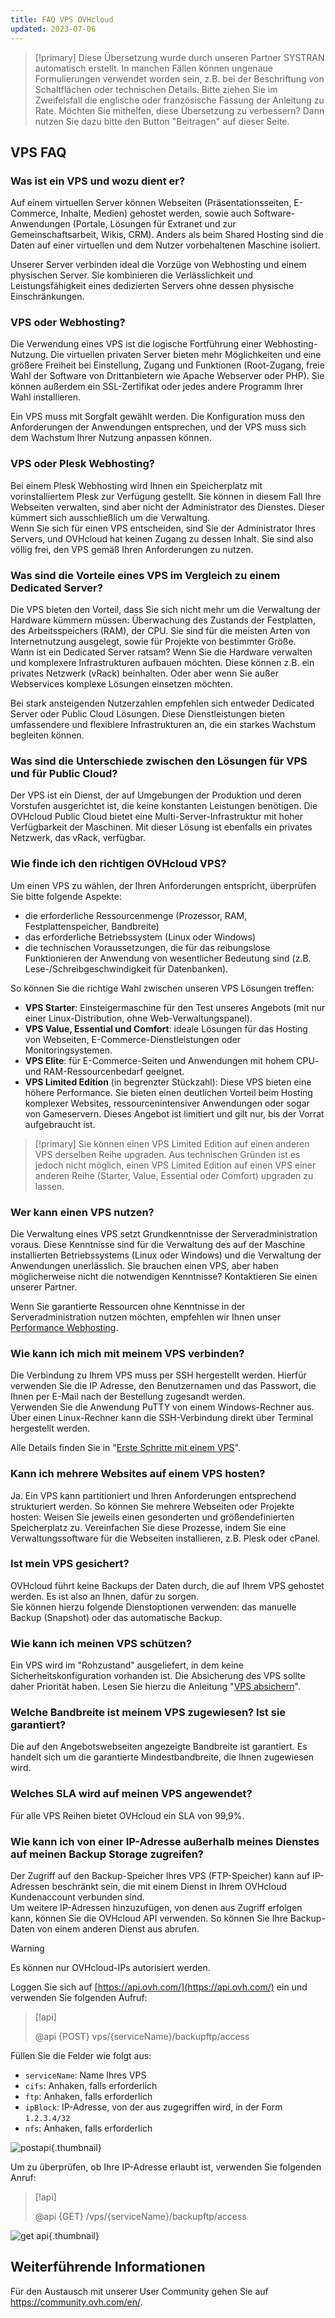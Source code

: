 ```yaml
---
title: FAQ VPS OVHcloud
updated: 2023-07-06
---
```


> [!primary]
> Diese Übersetzung wurde durch unseren Partner SYSTRAN automatisch erstellt. In manchen Fällen können ungenaue Formulierungen verwendet worden sein, z.B. bei der Beschriftung von Schaltflächen oder technischen Details. Bitte ziehen Sie im Zweifelsfall die englische oder französische Fassung der Anleitung zu Rate. Möchten Sie mithelfen, diese Übersetzung zu verbessern? Dann nutzen Sie dazu bitte den Button "Beitragen" auf dieser Seite.
>

## VPS FAQ

### Was ist ein VPS und wozu dient er?

Auf einem virtuellen Server können Webseiten (Präsentationsseiten, E-Commerce, Inhalte, Medien) gehostet werden, sowie auch Software-Anwendungen (Portale, Lösungen für Extranet und zur Gemeinschaftsarbeit, Wikis, CRM). Anders als beim Shared Hosting sind die Daten auf einer virtuellen und dem Nutzer vorbehaltenen Maschine isoliert.

Unserer Server verbinden ideal die Vorzüge von Webhosting und einem physischen Server. Sie kombinieren die Verlässlichkeit und Leistungsfähigkeit eines dedizierten Servers ohne dessen physische Einschränkungen.

### VPS oder Webhosting?

Die Verwendung eines VPS ist die logische Fortführung einer Webhosting-Nutzung. Die virtuellen privaten Server bieten mehr Möglichkeiten und eine größere Freiheit bei Einstellung, Zugang und Funktionen (Root-Zugang, freie Wahl der Software von Drittanbietern wie Apache Webserver oder PHP). Sie können außerdem ein SSL-Zertifikat oder jedes andere Programm Ihrer Wahl installieren.

Ein VPS muss mit Sorgfalt gewählt werden. Die Konfiguration muss den Anforderungen der Anwendungen entsprechen, und der VPS muss sich dem Wachstum Ihrer Nutzung anpassen können.

### VPS oder Plesk Webhosting?

Bei einem Plesk Webhosting wird Ihnen ein Speicherplatz mit vorinstalliertem Plesk zur Verfügung gestellt. Sie können in diesem Fall Ihre Webseiten verwalten, sind aber nicht der Administrator des Dienstes. Dieser kümmert sich ausschließlich um die Verwaltung.<br>
Wenn Sie sich für einen VPS entscheiden, sind Sie der Administrator Ihres Servers, und OVHcloud hat keinen Zugang zu dessen Inhalt. Sie sind also völlig frei, den VPS gemäß Ihren Anforderungen zu nutzen.

### Was sind die Vorteile eines VPS im Vergleich zu einem Dedicated Server?

Die VPS bieten den Vorteil, dass Sie sich nicht mehr um die Verwaltung der Hardware kümmern müssen: Überwachung des Zustands der Festplatten, des Arbeitsspeichers (RAM), der CPU. Sie sind für die meisten Arten von Internetnutzung ausgelegt, sowie für Projekte von bestimmter Größe.<br>
Wann ist ein Dedicated Server ratsam? Wenn Sie die Hardware verwalten und komplexere Infrastrukturen aufbauen möchten. Diese können z.B. ein privates Netzwerk (vRack) beinhalten. Oder aber wenn Sie außer Webservices komplexe Lösungen einsetzen möchten.

Bei stark ansteigenden Nutzerzahlen empfehlen sich entweder Dedicated Server oder Public Cloud Lösungen. Diese Dienstleistungen bieten umfassendere und flexiblere Infrastrukturen an, die ein starkes Wachstum begleiten können.

### Was sind die Unterschiede zwischen den Lösungen für VPS und für Public Cloud?

Der VPS ist ein Dienst, der auf Umgebungen der Produktion und deren Vorstufen ausgerichtet ist, die keine konstanten Leistungen benötigen.
Die OVHcloud Public Cloud bietet eine Multi-Server-Infrastruktur mit hoher Verfügbarkeit der Maschinen. Mit dieser Lösung ist ebenfalls ein privates Netzwerk, das vRack, verfügbar.

### Wie finde ich den richtigen OVHcloud VPS?

Um einen VPS zu wählen, der Ihren Anforderungen entspricht, überprüfen Sie bitte folgende Aspekte:

- die erforderliche Ressourcenmenge (Prozessor, RAM, Festplattenspeicher, Bandbreite)
- das erforderliche Betriebssystem (Linux oder Windows)
- die technischen Voraussetzungen, die für das reibungslose Funktionieren der Anwendung von wesentlicher Bedeutung sind (z.B. Lese-/Schreibgeschwindigkeit für Datenbanken).

So können Sie die richtige Wahl zwischen unseren VPS Lösungen treffen:

- **VPS Starter**: Einsteigermaschine für den Test unseres Angebots (mit nur einer Linux-Distribution, ohne Web-Verwaltungspanel).
- **VPS Value, Essential und Comfort**: ideale Lösungen für das Hosting von Webseiten, E-Commerce-Dienstleistungen oder Monitoringsystemen.
- **VPS Elite**: für E-Commerce-Seiten und Anwendungen mit hohem CPU- und RAM-Ressourcenbedarf geeignet.
- **VPS Limited Edition** (in begrenzter Stückzahl): Diese VPS bieten eine höhere Performance. Sie bieten einen deutlichen Vorteil beim Hosting komplexer Websites, ressourcenintensiver Anwendungen oder sogar von Gameservern. Dieses Angebot ist limitiert und gilt nur, bis der Vorrat aufgebraucht ist.

> [!primary]
> Sie können einen VPS Limited Edition auf einen anderen VPS derselben Reihe upgraden. Aus technischen Gründen ist es jedoch nicht möglich, einen VPS Limited Edition auf einen VPS einer anderen Reihe (Starter, Value, Essential oder Comfort) upgraden zu lassen.

### Wer kann einen VPS nutzen?

Die Verwaltung eines VPS setzt Grundkenntnisse der Serveradministration voraus. Diese Kenntnisse sind für die Verwaltung des auf der Maschine installierten Betriebssystems (Linux oder Windows) und die Verwaltung der Anwendungen unerlässlich. Sie brauchen einen VPS, aber haben möglicherweise nicht die notwendigen Kenntnisse? Kontaktieren Sie einen unserer Partner. 

Wenn Sie garantierte Ressourcen ohne Kenntnisse in der Serveradministration nutzen möchten, empfehlen wir Ihnen unser [Performance Webhosting](https://www.ovhcloud.com/de/web-hosting/performance-offer/).

### Wie kann ich mich mit meinem VPS verbinden?

Die Verbindung zu Ihrem VPS muss per SSH hergestellt werden. Hierfür verwenden Sie die IP Adresse, den Benutzernamen und das Passwort, die Ihnen per E-Mail nach der Bestellung zugesandt werden.<br>
Verwenden Sie die Anwendung PuTTY von einem Windows-Rechner aus. Über einen Linux-Rechner kann die SSH-Verbindung direkt über Terminal hergestellt werden.

Alle Details finden Sie in "[Erste Schritte mit einem VPS](/pages/cloud/vps/starting_with_a_vps)".

### Kann ich mehrere Websites auf einem VPS hosten?

Ja. Ein VPS kann partitioniert und Ihren Anforderungen entsprechend strukturiert werden. So können Sie mehrere Webseiten oder Projekte hosten: Weisen Sie jeweils einen gesonderten und größendefinierten Speicherplatz zu. Vereinfachen Sie diese Prozesse, indem Sie eine Verwaltungssoftware für die Webseiten installieren, z.B. Plesk oder cPanel.

### Ist mein VPS gesichert?

OVHcloud führt keine Backups der Daten durch, die auf Ihrem VPS gehostet werden. Es ist also an Ihnen, dafür zu sorgen.<br>
Sie können hierzu folgende Dienstoptionen verwenden: das manuelle Backup (Snapshot) oder das automatische Backup.

### Wie kann ich meinen VPS schützen?

Ein VPS wird im "Rohzustand" ausgeliefert, in dem keine Sicherheitskonfiguration vorhanden ist. Die Absicherung des VPS sollte daher Priorität haben.
Lesen Sie hierzu die Anleitung "[VPS absichern](/pages/cloud/vps/secure_your_vps)".

### Welche Bandbreite ist meinem VPS zugewiesen? Ist sie garantiert?

Die auf den Angebotswebseiten angezeigte Bandbreite ist garantiert. Es handelt sich um die garantierte Mindestbandbreite, die Ihnen zugewiesen wird.

### Welches SLA wird auf meinen VPS angewendet?

Für alle VPS Reihen bietet OVHcloud ein SLA von 99,9%.

### Wie kann ich von einer IP-Adresse außerhalb meines Dienstes auf meinen Backup Storage zugreifen? <a name="backupstorage"></a>

Der Zugriff auf den Backup-Speicher Ihres VPS (FTP-Speicher) kann auf IP-Adressen beschränkt sein, die mit einem Dienst in Ihrem OVHcloud Kundenaccount verbunden sind.<br>
Um weitere IP-Adressen hinzuzufügen, von denen aus Zugriff erfolgen kann, können Sie die OVHcloud API verwenden. So können Sie Ihre Backup-Daten von einem anderen Dienst aus abrufen.

> [!warning]
> Es können nur OVHcloud-IPs autorisiert werden.
>

Loggen Sie sich auf [https://api.ovh.com/](https://api.ovh.com/) ein und verwenden Sie folgenden Aufruf:

> [!api]
>
> @api {POST} vps/{serviceName}/backupftp/access
>

Füllen Sie die Felder wie folgt aus:

- `serviceName`: Name Ihres VPS
- `cifs`: Anhaken, falls erforderlich
- `ftp`: Anhaken, falls erforderlich
- `ipBlock`: IP-Adresse, von der aus zugegriffen wird, in der Form `1.2.3.4/32` 
- `nfs`: Anhaken, falls erforderlich

![postapi](images/post-api.png){.thumbnail}

Um zu überprüfen, ob Ihre IP-Adresse erlaubt ist, verwenden Sie folgenden Anruf:

> [!api]
>
> @api {GET} /vps/{serviceName}/backupftp/access
>

![get api](images/get-api.png){.thumbnail}

## Weiterführende Informationen

Für den Austausch mit unserer User Community gehen Sie auf <https://community.ovh.com/en/>.
